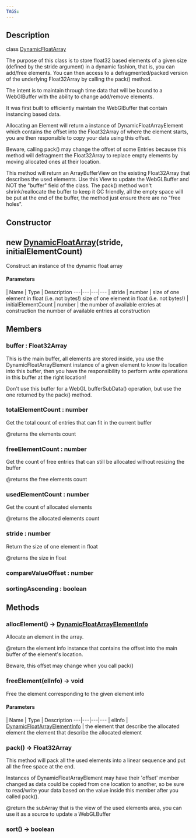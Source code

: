 ```yaml
---
TAGS:
---
```

## Description

class [DynamicFloatArray](/classes/2.5/DynamicFloatArray)

The purpose of this class is to store float32 based elements of a given size (defined by the stride argument) in a dynamic fashion, that is, you can add/free elements. You can then access to a defragmented/packed version of the underlying Float32Array by calling the pack() method.

The intent is to maintain through time data that will be bound to a WebGlBuffer with the ability to change add/remove elements.

It was first built to efficiently maintain the WebGlBuffer that contain instancing based data.

Allocating an Element will return a instance of DynamicFloatArrayElement which contains the offset into the Float32Array of where the element starts, you are then responsible to copy your data using this offset.

Beware, calling pack() may change the offset of some Entries because this method will defragment the Float32Array to replace empty elements by moving allocated ones at their location.

This method will return an ArrayBufferView on the existing Float32Array that describes the used elements. Use this View to update the WebGLBuffer and NOT the "buffer" field of the class. The pack() method won't shrink/reallocate the buffer to keep it GC friendly, all the empty space will be put at the end of the buffer, the method just ensure there are no "free holes".

## Constructor

## new [DynamicFloatArray](/classes/2.5/DynamicFloatArray)(stride, initialElementCount)

Construct an instance of the dynamic float array

#### Parameters
 | Name | Type | Description
---|---|---|---
 | stride | number |  size of one element in float (i.e. not bytes!)  size of one element in float (i.e. not bytes!)
 | initialElementCount | number |  the number of available entries at construction  the number of available entries at construction
## Members

### buffer : Float32Array

This is the main buffer, all elements are stored inside, you use the DynamicFloatArrayElement instance of a given element to know its location into this buffer, then you have the responsibility to perform write operations in this buffer at the right location!

Don't use this buffer for a WebGL bufferSubData() operation, but use the one returned by the pack() method.

### totalElementCount : number

Get the total count of entries that can fit in the current buffer

@returns the elements count

### freeElementCount : number

Get the count of free entries that can still be allocated without resizing the buffer

@returns the free elements count

### usedElementCount : number

Get the count of allocated elements

@returns the allocated elements count

### stride : number

Return the size of one element in float

@returns the size in float

### compareValueOffset : number



### sortingAscending : boolean



## Methods

### allocElement() &rarr; [DynamicFloatArrayElementInfo](/classes/2.5/DynamicFloatArrayElementInfo)

Allocate an element in the array.

@return the element info instance that contains the offset into the main buffer of the element's location.

Beware, this offset may change when you call pack()
### freeElement(elInfo) &rarr; void

Free the element corresponding to the given element info

#### Parameters
 | Name | Type | Description
---|---|---|---
 | elInfo | [DynamicFloatArrayElementInfo](/classes/2.5/DynamicFloatArrayElementInfo) |  the element that describe the allocated element  the element that describe the allocated element

### pack() &rarr; Float32Array

This method will pack all the used elements into a linear sequence and put all the free space at the end.

Instances of DynamicFloatArrayElement may have their 'offset' member changed as data could be copied from one location to another, so be sure to read/write your data based on the value inside this member after you called pack().

@return the subArray that is the view of the used elements area, you can use it as a source to update a WebGLBuffer
### sort() &rarr; boolean


